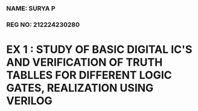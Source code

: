 ### NAME: SURYA P <br>
### REG NO: 212224230280

# EX 1 : STUDY OF BASIC DIGITAL IC'S AND VERIFICATION OF TRUTH TABLLES FOR DIFFERENT LOGIC GATES, REALIZATION USING VERILOG

